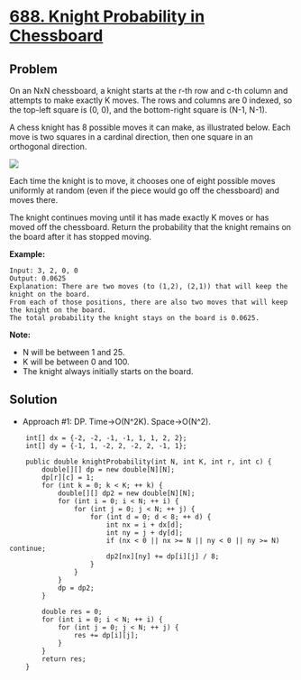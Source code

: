 # <a href='https://leetcode.com/problems/knight-probability-in-chessboard/'>688. Knight Probability in Chessboard</a>

## Problem
On an NxN chessboard, a knight starts at the r-th row and c-th column and attempts to make exactly K moves. The rows and columns are 0 indexed, so the top-left square is (0, 0), and the bottom-right square is (N-1, N-1).

A chess knight has 8 possible moves it can make, as illustrated below. Each move is two squares in a cardinal direction, then one square in an orthogonal direction.

<img src='https://assets.leetcode.com/uploads/2018/10/12/knight.png'> 

Each time the knight is to move, it chooses one of eight possible moves uniformly at random (even if the piece would go off the chessboard) and moves there.

The knight continues moving until it has made exactly K moves or has moved off the chessboard. Return the probability that the knight remains on the board after it has stopped moving.

<strong>Example:</strong>
```
Input: 3, 2, 0, 0
Output: 0.0625
Explanation: There are two moves (to (1,2), (2,1)) that will keep the knight on the board.
From each of those positions, there are also two moves that will keep the knight on the board.
The total probability the knight stays on the board is 0.0625.
``` 

<strong>Note:</strong>
- N will be between 1 and 25.
- K will be between 0 and 100.
- The knight always initially starts on the board.

## Solution
- Approach #1: DP. Time->O(N^2K). Space->O(N^2).
```
    int[] dx = {-2, -2, -1, -1, 1, 1, 2, 2};
    int[] dy = {-1, 1, -2, 2, -2, 2, -1, 1};
    
    public double knightProbability(int N, int K, int r, int c) {
        double[][] dp = new double[N][N];
        dp[r][c] = 1;
        for (int k = 0; k < K; ++ k) {
            double[][] dp2 = new double[N][N];
            for (int i = 0; i < N; ++ i) {
                for (int j = 0; j < N; ++ j) {
                    for (int d = 0; d < 8; ++ d) {
                        int nx = i + dx[d];
                        int ny = j + dy[d];
                        if (nx < 0 || nx >= N || ny < 0 || ny >= N) continue;
                        dp2[nx][ny] += dp[i][j] / 8;
                    }
                }
            }
            dp = dp2;
        }
        
        double res = 0;
        for (int i = 0; i < N; ++ i) {
            for (int j = 0; j < N; ++ j) {
                res += dp[i][j];
            }
        }
        return res;
    }
```
